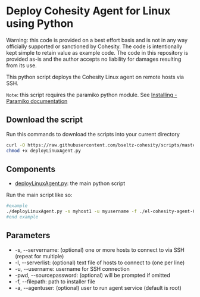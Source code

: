 # Deploy Cohesity Agent for Linux using Python

Warning: this code is provided on a best effort basis and is not in any way officially supported or sanctioned by Cohesity. The code is intentionally kept simple to retain value as example code. The code in this repository is provided as-is and the author accepts no liability for damages resulting from its use.

This python script deploys the Cohesity Linux agent on remote hosts via SSH.

`Note`: this script requires the paramiko python module. See [Installing - Paramiko documentation](https://www.paramiko.org/installing.html)

## Download the script

Run this commands to download the scripts into your current directory

```bash
curl -O https://raw.githubusercontent.com/bseltz-cohesity/scripts/master/python/deployLinuxAgent/deployLinuxAgent.py
chmod +x deployLinuxAgent.py
```

## Components

* [deployLinuxAgent.py](https://raw.githubusercontent.com/bseltz-cohesity/scripts/master/python/deployLinuxAgent/deployLinuxAgent.py): the main python script

Run the main script like so:

```bash
#example
./deployLinuxAgent.py -s myhost1 -u myusername -f ./el-cohesity-agent-6.6.0d_u6-1.x86_64.rpm
#end example
```

## Parameters

* -s, --servername: (optional) one or more hosts to connect to via SSH (repeat for multiple)
* -l, --serverlist: (optional) text file of hosts to connect to (one per line)
* -u, --username: username for SSH connection
* -pwd, --sourcepassword: (optional) will be prompted if omitted
* -f, --filepath: path to installer file
* -a, --agentuser: (optional) user to run agent service (default is root)
